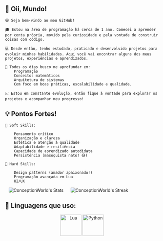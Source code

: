 ## 👋 Oii, Mundo!
    😁 Seja bem-vindo ao meu GitHub!

    🎓 Estou na área de programação há cerca de 1 ano. Comecei a aprender por conta própria, movido pela curiosidade e pela vontade de construir coisas com código.

    💻 Desde então, tenho estudado, praticado e desenvolvido projetos para evoluir minhas habilidades. Aqui você vai encontrar alguns dos meus projetos, experiências e aprendizados.

    🔭 Todos os dias busco me aprofundar em:
        Programação
        Conceitos matemáticos
        Arquitetura de sistemas
        Com foco em boas práticas, escalabilidade e qualidade.
        
    📈 Estou em constante evolução, então fique à vontade para explorar os projetos e acompanhar meu progresso!
    
## 💡 Pontos Fortes!

    🧠 Soft Skills:
    
        Pensamento crítico
        Organização e clareza
        Estética e atenção à qualidade
        Adaptabilidade e resiliência
        Capacidade de aprendizado autodidata
        Persistência (masoquista nato! 😅)

    🔧 Hard Skills:

        Design patterns (amador apaixonado!)
        Programação avançada em Lua
        UI/UX

   &nbsp;&nbsp; ![ConceptionWorld's Stats](https://github-readme-stats.vercel.app/api?username=ConceptionWorld&theme=nord&show_icons=true&hide_border=true&count_private=true) &nbsp;&nbsp;&nbsp;&nbsp; ![ConceptionWorld's Streak](https://github-readme-streak-stats.herokuapp.com/?user=ConceptionWorld&theme=nord&hide_border=true)

## 🧠 Linguagens que uso:
<div align="center">
  <img src="https://cdn.jsdelivr.net/gh/devicons/devicon/icons/lua/lua-original.svg" width="69" alt="Lua" />
  <img src="https://cdn.jsdelivr.net/gh/devicons/devicon/icons/python/python-original.svg" width="69" alt="Python" />
</div>

<!--![ConceptionWorld's Top Languages](https://github-readme-stats.vercel.app/api/top-langs/?username=ConceptionWorld&theme=nord&show_icons=true&hide_border=true&layout=compact)
https://github.com/ConceptionWorld/ConceptionWorld/blob/main/TestDoido
